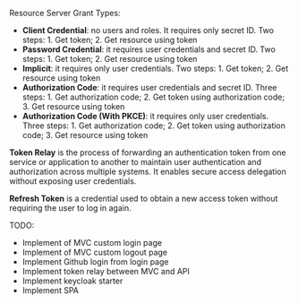 Resource Server Grant Types:
* **Client Credential**: no users and roles. It requires only secret ID. Two steps: 1. Get token; 2. Get resource using token
* **Password Credential**: it requires user credentials and secret ID. Two steps: 1. Get token; 2. Get resource using token
* **Implicit**: it requires only user credentials. Two steps: 1. Get token; 2. Get resource using token
* **Authorization Code**: it requires user credentials and secret ID. Three steps: 1. Get authorization code; 2. Get token using authorization code; 3. Get resource using token
* **Authorization Code (With PKCE)**: it requires only user credentials. Three steps: 1. Get authorization code; 2. Get token using authorization code; 3. Get resource using token

**Token Relay** is the process of forwarding an authentication token from one service or application to another to maintain user authentication and authorization across multiple systems. It enables secure access delegation without exposing user credentials.

**Refresh Token** is a credential used to obtain a new access token without requiring the user to log in again.

TODO:
* Implement of MVC custom login page
* Implement of MVC custom logout page
* Implement Github login from login page
* Implement token relay between MVC and API
* Implement keycloak starter
* Implement SPA
